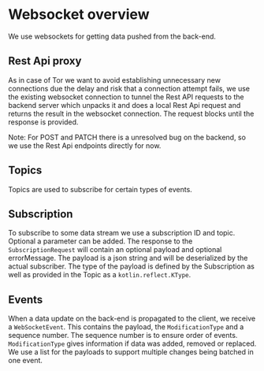 # Websocket overview

We use websockets for getting data pushed from the back-end.

## Rest Api proxy

As in case of Tor we want to avoid establishing unnecessary new connections due the delay and risk that a connection attempt fails, we
use the existing websocket connection to tunnel the Rest API requests to the backend server which unpacks it and does a local Rest Api
request and returns the result in the websocket connection.
The request blocks until the response is provided.

Note: For POST and PATCH there is a unresolved bug on the backend, so we use the Rest Api endpoints directly for now.

## Topics

Topics are used to subscribe for certain types of events.

## Subscription

To subscribe to some data stream we use a subscription ID and topic. Optional a parameter can be added.
The response to the `SubscriptionRequest` will contain an optional payload and optional errorMessage.
The payload is a json string and will be deserialized by the actual subscriber.
The type of the payload is defined by the Subscription as well as provided in the Topic as a `kotlin.reflect.KType`.

## Events

When a data update on the back-end is propagated to the client, we receive a `WebSocketEvent`.
This contains the payload, the `ModificationType` and a sequence number. The sequence number is to ensure order of events.
`ModificationType` gives information if data was added, removed or replaced.
We use a list for the payloads to support multiple changes being batched in one event.






